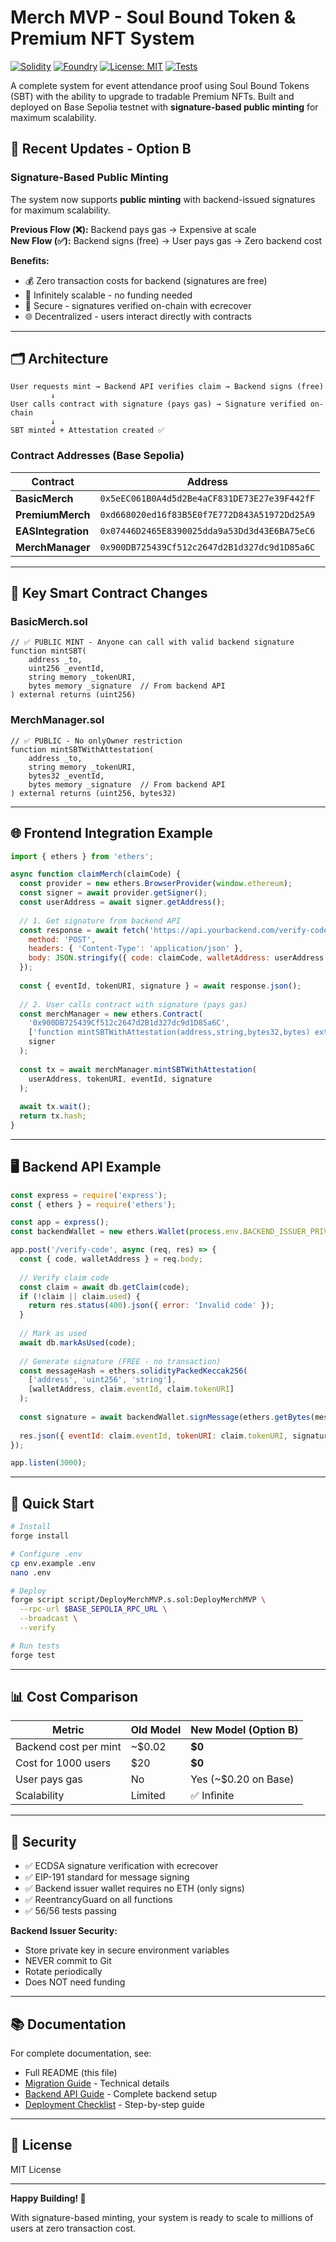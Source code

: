 # Merch MVP - Soul Bound Token & Premium NFT System

[![Solidity](https://img.shields.io/badge/Solidity-0.8.19-blue)](https://soliditylang.org/)
[![Foundry](https://img.shields.io/badge/Built%20with-Foundry-red)](https://getfoundry.sh/)
[![License: MIT](https://img.shields.io/badge/License-MIT-yellow.svg)](https://opensource.org/licenses/MIT)
[![Tests](https://img.shields.io/badge/Tests-56%2F56%20Passing-success)](https://github.com)

A complete system for event attendance proof using Soul Bound Tokens (SBT) with the ability to upgrade to tradable Premium NFTs. Built and deployed on Base Sepolia testnet with **signature-based public minting** for maximum scalability.

## 🔄 Recent Updates - Option B

### Signature-Based Public Minting

The system now supports **public minting** with backend-issued signatures for maximum scalability.

**Previous Flow (❌):** Backend pays gas → Expensive at scale  
**New Flow (✅):** Backend signs (free) → User pays gas → Zero backend cost

**Benefits:**
- 💰 Zero transaction costs for backend (signatures are free)
- 🚀 Infinitely scalable - no funding needed
- 🔐 Secure - signatures verified on-chain with ecrecover  
- 🌐 Decentralized - users interact directly with contracts

---

## 🗂️ Architecture

```
User requests mint → Backend API verifies claim → Backend signs (free)
         ↓
User calls contract with signature (pays gas) → Signature verified on-chain
         ↓
SBT minted + Attestation created ✅
```

### Contract Addresses (Base Sepolia)

| Contract | Address |
|----------|---------|
| **BasicMerch** | `0x5eEC061B0A4d5d2Be4aCF831DE73E27e39F442fF` |
| **PremiumMerch** | `0xd668020ed16f83B5E0f7E772D843A51972Dd25A9` |
| **EASIntegration** | `0x07446D2465E8390025dda9a53Dd3d43E6BA75eC6` |
| **MerchManager** | `0x900DB725439Cf512c2647d2B1d327dc9d1D85a6C` |

---

## 📄 Key Smart Contract Changes

### BasicMerch.sol
```solidity
// ✅ PUBLIC MINT - Anyone can call with valid backend signature
function mintSBT(
    address _to, 
    uint256 _eventId, 
    string memory _tokenURI, 
    bytes memory _signature  // From backend API
) external returns (uint256)
```

### MerchManager.sol  
```solidity
// ✅ PUBLIC - No onlyOwner restriction
function mintSBTWithAttestation(
    address _to,
    string memory _tokenURI,
    bytes32 _eventId,
    bytes memory _signature  // From backend API
) external returns (uint256, bytes32)
```

---

## 🌐 Frontend Integration Example

```javascript
import { ethers } from 'ethers';

async function claimMerch(claimCode) {
  const provider = new ethers.BrowserProvider(window.ethereum);
  const signer = await provider.getSigner();
  const userAddress = await signer.getAddress();
  
  // 1. Get signature from backend API
  const response = await fetch('https://api.yourbackend.com/verify-code', {
    method: 'POST',
    headers: { 'Content-Type': 'application/json' },
    body: JSON.stringify({ code: claimCode, walletAddress: userAddress })
  });
  
  const { eventId, tokenURI, signature } = await response.json();
  
  // 2. User calls contract with signature (pays gas)
  const merchManager = new ethers.Contract(
    '0x900DB725439Cf512c2647d2B1d327dc9d1D85a6C',
    ['function mintSBTWithAttestation(address,string,bytes32,bytes) external returns (uint256,bytes32)'],
    signer
  );
  
  const tx = await merchManager.mintSBTWithAttestation(
    userAddress, tokenURI, eventId, signature
  );
  
  await tx.wait();
  return tx.hash;
}
```

---

## 🖥️ Backend API Example

```javascript
const express = require('express');
const { ethers } = require('ethers');

const app = express();
const backendWallet = new ethers.Wallet(process.env.BACKEND_ISSUER_PRIVATE_KEY);

app.post('/verify-code', async (req, res) => {
  const { code, walletAddress } = req.body;
  
  // Verify claim code
  const claim = await db.getClaim(code);
  if (!claim || claim.used) {
    return res.status(400).json({ error: 'Invalid code' });
  }
  
  // Mark as used
  await db.markAsUsed(code);
  
  // Generate signature (FREE - no transaction)
  const messageHash = ethers.solidityPackedKeccak256(
    ['address', 'uint256', 'string'],
    [walletAddress, claim.eventId, claim.tokenURI]
  );
  
  const signature = await backendWallet.signMessage(ethers.getBytes(messageHash));
  
  res.json({ eventId: claim.eventId, tokenURI: claim.tokenURI, signature });
});

app.listen(3000);
```

---

## 🚀 Quick Start

```bash
# Install
forge install

# Configure .env
cp env.example .env
nano .env

# Deploy
forge script script/DeployMerchMVP.s.sol:DeployMerchMVP \
  --rpc-url $BASE_SEPOLIA_RPC_URL \
  --broadcast \
  --verify

# Run tests
forge test
```

---

## 📊 Cost Comparison

| Metric | Old Model | New Model (Option B) |
|--------|-----------|---------------------|
| Backend cost per mint | ~$0.02 | **$0** |
| Cost for 1000 users | $20 | **$0** |
| User pays gas | No | Yes (~$0.20 on Base) |
| Scalability | Limited | ✅ Infinite |

---

## 🔐 Security

- ✅ ECDSA signature verification with ecrecover
- ✅ EIP-191 standard for message signing
- ✅ Backend issuer wallet requires no ETH (only signs)
- ✅ ReentrancyGuard on all functions
- ✅ 56/56 tests passing

**Backend Issuer Security:**
- Store private key in secure environment variables
- NEVER commit to Git
- Rotate periodically
- Does NOT need funding

---

## 📚 Documentation

For complete documentation, see:
- Full README (this file)
- [Migration Guide](./docs/MIGRATION_GUIDE.md) - Technical details
- [Backend API Guide](./docs/BACKEND_README.md) - Complete backend setup
- [Deployment Checklist](./docs/DEPLOYMENT_CHECKLIST.md) - Step-by-step guide

---

## 📄 License

MIT License

---

**Happy Building! 🚀**

With signature-based minting, your system is ready to scale to millions of users at zero transaction cost.
